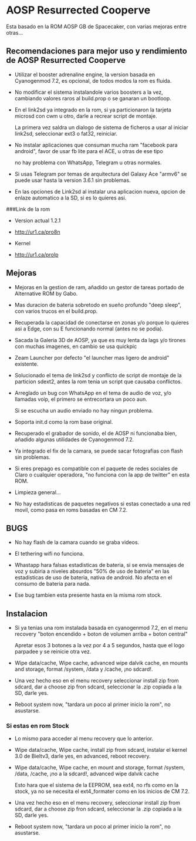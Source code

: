 # AOSP Resurrected Cooperve

Esta basado en la ROM AOSP GB de Spacecaker, con varias mejoras entre otras...

## Recomendaciones para mejor uso y rendimiento de AOSP Resurrected Cooperve

+ Utilizar el booster adrenaline engine, la version basada en Cyanogenmod 7.2, es opcional, de todos modos la rom es fluida.

+ No modificar el sistema instalandole varios boosters a la vez, cambiando valores raros al build.prop o se ganaran un bootloop.

+ En el link2sd ya integrado en la rom, si ya particionaron la tarjeta microsd con cwm u otro, darle a recrear script de montaje.

  La primera vez saldra un dialogo de sistema de ficheros a usar al iniciar link2sd, seleccionar ext3 o fat32, reiniciar.

+ No instalar aplicaciones que consuman mucha ram "facebook para android", favor de usar fb lite para el ACE, u otras de ese tipo

  no hay problema con WhatsApp, Telegram u otras normales.

+ Si usas Telegram por temas de arquitectura del Galaxy Ace "armv6" se puede usar hasta la version 3.6.1 sin problemas.

+ En las opciones de Link2sd al instalar una aplicacion nueva, opcion de enlaze automatico a la SD, si es lo quieres asi.

###Link de la rom 

+ Version actual 1.2.1

+ http://ur1.ca/pro8n

+ Kernel

+ http://ur1.ca/prolp

## Mejoras

+ Mejoras en la gestion de ram, añadido un gestor de tareas portado de Alternative ROM by Gabo.

+ Mas duracion de bateria sobretodo en sueño profundo "deep sleep", con varios trucos en el build.prop.

+ Recuperada la capacidad de conectarse en zonas y/o porque lo quieres asi a Edge, con su E funcionando normal (antes no se podia).

+ Sacada la Galeria 3D de AOSP, ya que es muy lenta da lags y/o tirones con muchas imagenes, en cambio se usa quickpic

+ Zeam Launcher por defecto "el launcher mas ligero de android" existente.

+ Solucionado el tema de link2sd y conflicto de script de montaje de la particion sdext2, antes la rom tenia un script que causaba conflictos.

+ Arreglado un bug con WhatsApp en el tema de audio de voz, y/o llamadas voip, el primero se entrecortara un poco aun.

  Si se escucha un audio enviado no hay ningun problema.

+ Soporta init.d como la rom base original.

+ Recuperado el grabador de sonido, el de AOSP ni funcionaba bien, añadido algunas utilidades de Cyanogenmod 7.2.

+ Ya integrado el fix de la camara, se puede sacar fotografias con flash sin problemas.

+ Si eres prepago es compatible con el paquete de redes sociales de Claro o cualquier operadora, "no funciona con la app de twitter" en esta ROM.

+ Limpieza general...

+ No hay estadisticas de paquetes negativos si estas conectado a una red movil, como pasa en roms basadas en CM 7.2.

## BUGS

+ No hay flash de la camara cuando se graba videos.

+ El tethering wifi no funciona.

+ Whastapp hara falsas estadisticas de bateria, si se envia mensajes de voz y subiria a niveles absurdos "50% de uso de bateria" en las estadisticas de uso de bateria, nativa de android. No afecta en el consumo de bateria para nada.

+ Ese bug tambien esta presente hasta en la misma rom stock.

## Instalacion

+ Si ya tenias una rom instalada basada en cyanogenmod 7.2, en el menu recovery "boton encendido + boton de volumen arriba + boton central"

  Apretar esos 3 botones a la vez por 4 a 5 segundos, hasta que el logo parpadee y se reinicie otra vez.

+ Wipe data/cache, Wipe cache, advanced wipe dalvik cache, en mounts and storage, format /system, /data y /cache, ¡no sdcard!.

+ Una vez hecho eso en el menu recovery seleccionar install zip from sdcard, dar a choose zip fron sdcard, seleccionar la .zip copiada a la SD, darle yes.

+ Reboot system now, "tardara un poco al primer inicio la rom", no asustarse.

### Si estas en rom Stock

+ Lo mismo para acceder al menu recovery que lo anterior.

+ Wipe data/cache, Wipe cache, install zip from sdcard, instalar el kernel 3.0 de Bieltv3, darle yes, en advanced, reboot recovery.

+ Wipe data/cache, Wipe cache, en mount and storage, format /system, /data, /cache, ¡no a la sdcard!, advanced wipe dalvik cache

  Esto hara que el sistema de la EEPROM, sea ext4, no rfs como en la stock, ya no se necesita el ext4_formater como en los inicios de CM 7.2.

+ Una vez hecho eso en el menu recovery, seleccionar install zip from sdcard, dar a choose zip fron sdcard, seleccionar la .zip copiada a la SD, darle yes.

+ Reboot system now, "tardara un poco al primer inicio la rom", no asustarse.
